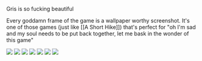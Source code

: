Gris is so fucking beautiful

Every goddamn frame of the game is a wallpaper worthy screenshot. It's one of those games (just like [[A Short Hike]]) that's perfect for "oh I'm sad and my soul needs to be put back together, let me bask in the wonder of this game"

![](https://assets.rockpapershotgun.com/images/2018/12/GRIS-k.jpg)
![](https://pbs.twimg.com/media/DuyzFkHW4AIgc6P.jpg)
![](https://www.newgamenetwork.com/images/uploads/gallery/GRIS/gris_06.jpg)
![](https://images.pushsquare.com/screenshots/101456/large.jpg)
![](https://images.pushsquare.com/screenshots/101455/large.jpg)
![](https://wallpapercave.com/wp/wp6250394.png)
![](https://assets.rockpapershotgun.com/images/2018/12/GRIS-g.jpg)
